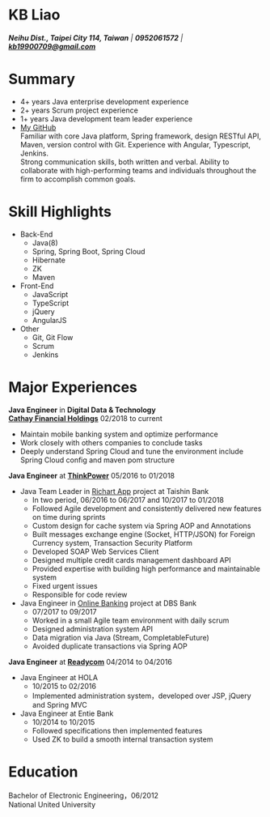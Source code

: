 # **KB** Liao
###### **Neihu Dist., Taipei City 114, Taiwan** | **0952061572** | **kb19900709@gmail.com** 

# Summary
- 4+ years Java enterprise development experience  
- 2+ years Scrum project experience  
- 1+ years Java development team leader experience  
- [My GitHub](https://github.com/kb19900709)  
Familiar with core Java platform, Spring framework, design RESTful API, Maven, version control with Git. Experience with Angular, Typescript, Jenkins.  
Strong communication skills, both written and verbal. Ability to collaborate with high-performing teams and individuals throughout the firm to accomplish common goals.  

# Skill Highlights
- Back-End
    - Java(8)
    - Spring, Spring Boot, Spring Cloud
    - Hibernate
    - ZK
    - Maven
- Front-End
    - JavaScript
    - TypeScript
    - jQuery
    - AngularJS
- Other
    - Git, Git Flow
    - Scrum
    - Jenkins

# Major Experiences
**Java Engineer** in **Digital Data & Technology**  
**[Cathay Financial Holdings](https://goo.gl/PyTTJt)** 02/2018 to current 
- Maintain mobile banking system and optimize performance
- Work closely with others companies to conclude tasks
- Deeply understand Spring Cloud and tune the environment include Spring Cloud config and maven pom structure

**Java Engineer** at **[ThinkPower](https://goo.gl/w4AaTT)** 05/2016 to 01/2018
- Java Team Leader in [Richart App](https://richart.tw/) project at Taishin Bank
    - In two period, 06/2016 to 06/2017 and 10/2017 to 01/2018
    - Followed Agile development and consistently delivered new features on time during sprints
    - Custom design for cache system via Spring AOP and Annotations
    - Built messages exchange engine (Socket, HTTP/JSON) for Foreign Currency system, Transaction Security Platform
    - Developed SOAP Web Services Client
    - Designed multiple credit cards management dashboard API
    - Provided expertise with building high performance and maintainable system
    - Fixed urgent issues
    - Responsible for code review
- Java Engineer in [Online Banking](https://internet-banking.dbs.com.tw/) project at DBS Bank
    - 07/2017 to 09/2017
    - Worked in a small Agile team environment with daily scrum
    - Designed administration system API
    - Data migration via Java (Stream, CompletableFuture)
    - Avoided duplicate transactions via Spring AOP

**Java Engineer** at **[Readycom](https://goo.gl/uY72xP)** 04/2014 to 04/2016
- Java Engineer at HOLA
    - 10/2015 to 02/2016
    - Implemented administration system，developed over JSP, jQuery and Spring MVC
- Java Engineer at Entie Bank
    - 10/2014 to 10/2015
    - Followed specifications then implemented features
    - Used ZK to build a smooth internal transaction system

# Education
Bachelor of Electronic Engineering，06/2012  
National United University

